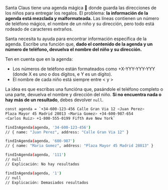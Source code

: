 Santa Claus tiene una agenda mágica 📇 donde guarda las direcciones de los niños para entregar los regalos. El problema: **la información de la agenda está mezclada y malformateada.** Las líneas contienen un número de teléfono mágico, el nombre de un niño y su dirección, pero todo está rodeado de caracteres extraños.

Santa necesita tu ayuda para encontrar información específica de la agenda. Escribe una función que, **dado el contenido de la agenda y un número de teléfono, devuelva el nombre del niño y su dirección.**

Ten en cuenta que en la agenda:

* Los números de teléfono están formateados como +X-YYY-YYY-YYY (donde X es uno o dos dígitos, e Y es un dígito).
* El nombre de cada niño está siempre entre < y >

La idea es que escribas una funcióna que, pasándole el teléfono completo o una parte, devuelva el nombre y dirección del niño. **Si no encuentra nada o hay más de un resultado**, debes devolver `null`.

```sh
const agenda = `+34-600-123-456 Calle Gran Via 12 <Juan Perez>
Plaza Mayor 45 Madrid 28013 <Maria Gomez> +34-600-987-654
<Carlos Ruiz> +1-800-555-0199 Fifth Ave New York`

findInAgenda(agenda, '34-600-123-456')
// { name: "Juan Perez", address: "Calle Gran Via 12" }

findInAgenda(agenda, '600-987')
// { name: "Maria Gomez", address: "Plaza Mayor 45 Madrid 28013" }

findInAgenda(agenda, '111')
// null
// Explicación: No hay resultados

findInAgenda(agenda, '1')
// null
// Explicación: Demasiados resultados
```